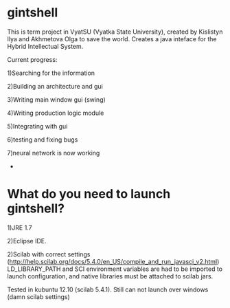 gintshell
=
This is term project in VyatSU (Vyatka State University), created by Kislistyn Ilya and Akhmetova Olga to save the world.
Creates a java inteface for the Hybrid Intellectual System.

Current progress:

1)Searching for the information

2)Building an architecture and gui

3)Writing main window gui (swing) 

4)Writing production logic module

5)Integrating with gui

6)testing and fixing bugs

7)neural network is now working


-
What do you need to launch gintshell?
=
1)JRE 1.7

2)Eclipse IDE. 

2)Scilab with correct settings (http://help.scilab.org/docs/5.4.0/en_US/compile_and_run_javasci_v2.html)
LD_LIBRARY_PATH and SCI environment variables are had to be imported to launch configuration, 
and native libraries must be attached to scilab jars. 

Tested in kubuntu 12.10 (scilab 5.4.1).  Still can not launch over windows (damn scilab settings)
